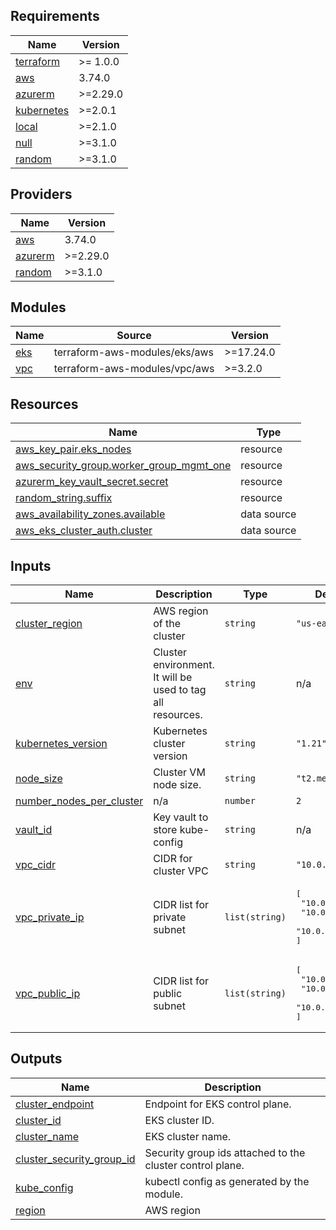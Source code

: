 <!-- BEGIN_TF_DOCS -->
## Requirements

| Name | Version |
|------|---------|
| <a name="requirement_terraform"></a> [terraform](#requirement\_terraform) | >= 1.0.0 |
| <a name="requirement_aws"></a> [aws](#requirement\_aws) | 3.74.0 |
| <a name="requirement_azurerm"></a> [azurerm](#requirement\_azurerm) | >=2.29.0 |
| <a name="requirement_kubernetes"></a> [kubernetes](#requirement\_kubernetes) | >=2.0.1 |
| <a name="requirement_local"></a> [local](#requirement\_local) | >=2.1.0 |
| <a name="requirement_null"></a> [null](#requirement\_null) | >=3.1.0 |
| <a name="requirement_random"></a> [random](#requirement\_random) | >=3.1.0 |

## Providers

| Name | Version |
|------|---------|
| <a name="provider_aws"></a> [aws](#provider\_aws) | 3.74.0 |
| <a name="provider_azurerm"></a> [azurerm](#provider\_azurerm) | >=2.29.0 |
| <a name="provider_random"></a> [random](#provider\_random) | >=3.1.0 |

## Modules

| Name | Source | Version |
|------|--------|---------|
| <a name="module_eks"></a> [eks](#module\_eks) | terraform-aws-modules/eks/aws | >=17.24.0 |
| <a name="module_vpc"></a> [vpc](#module\_vpc) | terraform-aws-modules/vpc/aws | >=3.2.0 |

## Resources

| Name | Type |
|------|------|
| [aws_key_pair.eks_nodes](https://registry.terraform.io/providers/hashicorp/aws/3.74.0/docs/resources/key_pair) | resource |
| [aws_security_group.worker_group_mgmt_one](https://registry.terraform.io/providers/hashicorp/aws/3.74.0/docs/resources/security_group) | resource |
| [azurerm_key_vault_secret.secret](https://registry.terraform.io/providers/hashicorp/azurerm/latest/docs/resources/key_vault_secret) | resource |
| [random_string.suffix](https://registry.terraform.io/providers/hashicorp/random/latest/docs/resources/string) | resource |
| [aws_availability_zones.available](https://registry.terraform.io/providers/hashicorp/aws/3.74.0/docs/data-sources/availability_zones) | data source |
| [aws_eks_cluster_auth.cluster](https://registry.terraform.io/providers/hashicorp/aws/3.74.0/docs/data-sources/eks_cluster_auth) | data source |

## Inputs

| Name | Description | Type | Default | Required |
|------|-------------|------|---------|:--------:|
| <a name="input_cluster_region"></a> [cluster\_region](#input\_cluster\_region) | AWS region of the cluster | `string` | `"us-east-2"` | no |
| <a name="input_env"></a> [env](#input\_env) | Cluster environment. It will be used to tag all resources. | `string` | n/a | yes |
| <a name="input_kubernetes_version"></a> [kubernetes\_version](#input\_kubernetes\_version) | Kubernetes cluster version | `string` | `"1.21"` | no |
| <a name="input_node_size"></a> [node\_size](#input\_node\_size) | Cluster VM node size. | `string` | `"t2.medium"` | no |
| <a name="input_number_nodes_per_cluster"></a> [number\_nodes\_per\_cluster](#input\_number\_nodes\_per\_cluster) | n/a | `number` | `2` | no |
| <a name="input_vault_id"></a> [vault\_id](#input\_vault\_id) | Key vault to store kube-config | `string` | n/a | yes |
| <a name="input_vpc_cidr"></a> [vpc\_cidr](#input\_vpc\_cidr) | CIDR for cluster VPC | `string` | `"10.0.0.0/16"` | no |
| <a name="input_vpc_private_ip"></a> [vpc\_private\_ip](#input\_vpc\_private\_ip) | CIDR list for private subnet | `list(string)` | <pre>[<br>  "10.0.1.0/24",<br>  "10.0.2.0/24",<br>  "10.0.3.0/24"<br>]</pre> | no |
| <a name="input_vpc_public_ip"></a> [vpc\_public\_ip](#input\_vpc\_public\_ip) | CIDR list for public subnet | `list(string)` | <pre>[<br>  "10.0.4.0/24",<br>  "10.0.5.0/24",<br>  "10.0.6.0/24"<br>]</pre> | no |

## Outputs

| Name | Description |
|------|-------------|
| <a name="output_cluster_endpoint"></a> [cluster\_endpoint](#output\_cluster\_endpoint) | Endpoint for EKS control plane. |
| <a name="output_cluster_id"></a> [cluster\_id](#output\_cluster\_id) | EKS cluster ID. |
| <a name="output_cluster_name"></a> [cluster\_name](#output\_cluster\_name) | EKS cluster name. |
| <a name="output_cluster_security_group_id"></a> [cluster\_security\_group\_id](#output\_cluster\_security\_group\_id) | Security group ids attached to the cluster control plane. |
| <a name="output_kube_config"></a> [kube\_config](#output\_kube\_config) | kubectl config as generated by the module. |
| <a name="output_region"></a> [region](#output\_region) | AWS region |
<!-- END_TF_DOCS -->